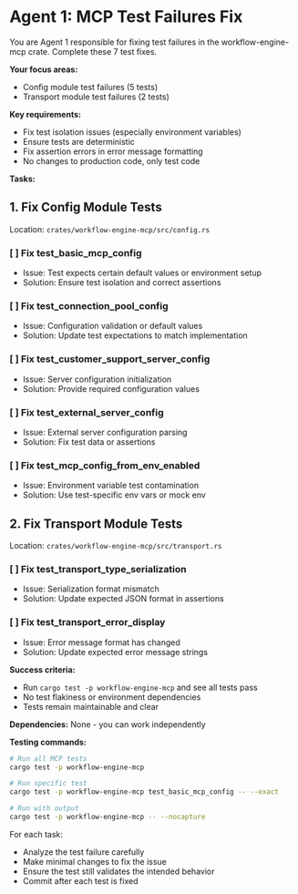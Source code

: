 # Agent 1: MCP Test Failures Fix

You are Agent 1 responsible for fixing test failures in the workflow-engine-mcp crate. Complete these 7 test fixes.

**Your focus areas:**
- Config module test failures (5 tests)
- Transport module test failures (2 tests)

**Key requirements:**
- Fix test isolation issues (especially environment variables)
- Ensure tests are deterministic
- Fix assertion errors in error message formatting
- No changes to production code, only test code

**Tasks:**

## 1. Fix Config Module Tests
Location: `crates/workflow-engine-mcp/src/config.rs`

### [ ] Fix test_basic_mcp_config
- Issue: Test expects certain default values or environment setup
- Solution: Ensure test isolation and correct assertions

### [ ] Fix test_connection_pool_config
- Issue: Configuration validation or default values
- Solution: Update test expectations to match implementation

### [ ] Fix test_customer_support_server_config
- Issue: Server configuration initialization
- Solution: Provide required configuration values

### [ ] Fix test_external_server_config
- Issue: External server configuration parsing
- Solution: Fix test data or assertions

### [ ] Fix test_mcp_config_from_env_enabled
- Issue: Environment variable test contamination
- Solution: Use test-specific env vars or mock env

## 2. Fix Transport Module Tests
Location: `crates/workflow-engine-mcp/src/transport.rs`

### [ ] Fix test_transport_type_serialization
- Issue: Serialization format mismatch
- Solution: Update expected JSON format in assertions

### [ ] Fix test_transport_error_display
- Issue: Error message format has changed
- Solution: Update expected error message strings

**Success criteria:**
- Run `cargo test -p workflow-engine-mcp` and see all tests pass
- No test flakiness or environment dependencies
- Tests remain maintainable and clear

**Dependencies:** None - you can work independently

**Testing commands:**
```bash
# Run all MCP tests
cargo test -p workflow-engine-mcp

# Run specific test
cargo test -p workflow-engine-mcp test_basic_mcp_config -- --exact

# Run with output
cargo test -p workflow-engine-mcp -- --nocapture
```

For each task:
- Analyze the test failure carefully
- Make minimal changes to fix the issue
- Ensure the test still validates the intended behavior
- Commit after each test is fixed